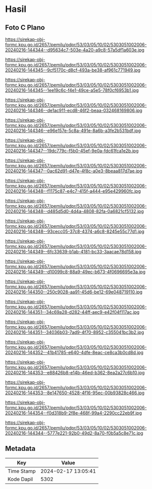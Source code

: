 # Hasil

## Foto C Plano

https://sirekap-obj-formc.kpu.go.id/2657/pemilu/pdpr/53/03/05/10/02/5303051002006-20240216-144344--d95634c7-503e-4a20-a9c8-57a5df1a603e.jpg

https://sirekap-obj-formc.kpu.go.id/2657/pemilu/pdpr/53/03/05/10/02/5303051002006-20240216-144345--9cf5170c-d8cf-493a-be38-af961c771949.jpg

https://sirekap-obj-formc.kpu.go.id/2657/pemilu/pdpr/53/03/05/10/02/5303051002006-20240216-144345--1ee19c6c-f4e1-49ce-a5e5-78f0cf6953b1.jpg

https://sirekap-obj-formc.kpu.go.id/2657/pemilu/pdpr/53/03/05/10/02/5303051002006-20240216-144346--de1ac911-ecd8-46f2-beaa-032468169806.jpg

https://sirekap-obj-formc.kpu.go.id/2657/pemilu/pdpr/53/03/05/10/02/5303051002006-20240216-144346--e96e157e-5c8a-491e-8a6b-a3fe2b531bdf.jpg

https://sirekap-obj-formc.kpu.go.id/2657/pemilu/pdpr/53/03/05/10/02/5303051002006-20240216-144347--19dc779c-f5b0-45ef-9e0a-fdc61fca1e2b.jpg

https://sirekap-obj-formc.kpu.go.id/2657/pemilu/pdpr/53/03/05/10/02/5303051002006-20240216-144347--0ac62d91-d47e-4f8c-a0e3-8beaa817d7ae.jpg

https://sirekap-obj-formc.kpu.go.id/2657/pemilu/pdpr/53/03/05/10/02/5303051002006-20240216-144348--f1175c87-e4c7-415f-a444-e95e429960fc.jpg

https://sirekap-obj-formc.kpu.go.id/2657/pemilu/pdpr/53/03/05/10/02/5303051002006-20240216-144348--d485d5d0-4d4a-4808-82fa-0a6821cf5132.jpg

https://sirekap-obj-formc.kpu.go.id/2657/pemilu/pdpr/53/03/05/10/02/5303051002006-20240216-144348--93cecc05-37c8-4374-a6c8-8245e55c77d1.jpg

https://sirekap-obj-formc.kpu.go.id/2657/pemilu/pdpr/53/03/05/10/02/5303051002006-20240216-144349--6fc33639-b1ab-4181-bc33-3aacae78d158.jpg

https://sirekap-obj-formc.kpu.go.id/2657/pemilu/pdpr/53/03/05/10/02/5303051002006-20240216-144349--d10099c8-88a9-49ec-b673-4f0696695e3a.jpg

https://sirekap-obj-formc.kpu.go.id/2657/pemilu/pdpr/53/03/05/10/02/5303051002006-20240216-144350--250c9028-aa91-45d6-be12-69e048719110.jpg

https://sirekap-obj-formc.kpu.go.id/2657/pemilu/pdpr/53/03/05/10/02/5303051002006-20240216-144351--34c69a28-d282-44ff-aec9-e42f04f117ac.jpg

https://sirekap-obj-formc.kpu.go.id/2657/pemilu/pdpr/53/03/05/10/02/5303051002006-20240216-144351--34036b03-7ad9-4f70-8952-c355041bc3b2.jpg

https://sirekap-obj-formc.kpu.go.id/2657/pemilu/pdpr/53/03/05/10/02/5303051002006-20240216-144352--41b41785-e640-4dfe-8eac-ce8ca3b0cd8d.jpg

https://sirekap-obj-formc.kpu.go.id/2657/pemilu/pdpr/53/03/05/10/02/5303051002006-20240216-144353--e88426b8-e14b-46ed-b362-8ea2a27c6b10.jpg

https://sirekap-obj-formc.kpu.go.id/2657/pemilu/pdpr/53/03/05/10/02/5303051002006-20240216-144353--8e147650-4528-4f16-95ec-00b93828c466.jpg

https://sirekap-obj-formc.kpu.go.id/2657/pemilu/pdpr/53/03/05/10/02/5303051002006-20240216-144354--f0d318b9-2f8e-468f-99a4-2290cc22eb9f.jpg

https://sirekap-obj-formc.kpu.go.id/2657/pemilu/pdpr/53/03/05/10/02/5303051002006-20240216-144344--5777e221-92b0-49d2-8a70-f0b5a5c8e71c.jpg


## Metadata

| Key        | Value               |
| ---------- | ------------------- |
| Time Stamp | 2024-02-17 13:05:41 |
| Kode Dapil | 5302                |



